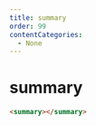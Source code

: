 ```yaml
---
title: summary
order: 99
contentCategories:
  - None
---
```

# summary

```html
<summary></summary>
```
